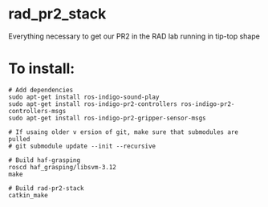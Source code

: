 # rad_pr2_stack
Everything necessary to get our PR2 in the RAD lab running in tip-top shape


# To install:

```
# Add dependencies
sudo apt-get install ros-indigo-sound-play
sudo apt-get install ros-indigo-pr2-controllers ros-indigo-pr2-controllers-msgs
sudo apt-get install ros-indigo-pr2-gripper-sensor-msgs

# If usaing older v ersion of git, make sure that submodules are pulled
# git submodule update --init --recursive

# Build haf-grasping
roscd haf_grasping/libsvm-3.12
make

# Build rad-pr2-stack
catkin_make
```

